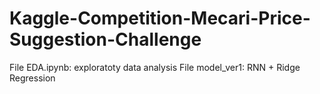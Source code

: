 # Kaggle-Competition-Mecari-Price-Suggestion-Challenge
File EDA.ipynb: exploratoty data analysis
File model_ver1: RNN + Ridge Regression 
